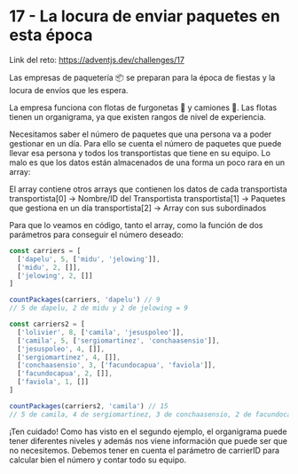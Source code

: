 # 17 - La locura de enviar paquetes en esta época
Link del reto: https://adventjs.dev/challenges/17

Las empresas de paquetería 📦 se preparan para la época de fiestas y la locura de envíos que les espera.

La empresa funciona con flotas de furgonetas 🚛 y camiones 🚚. Las flotas tienen un organigrama, ya que existen rangos de nivel de experiencia.

Necesitamos saber el número de paquetes que una persona va a poder gestionar en un día. Para ello se cuenta el número de paquetes que puede llevar esa persona y todos los transportistas que tiene en su equipo. Lo malo es que los datos están almacenados de una forma un poco rara en un array:

El array contiene otros arrays que contienen los datos de cada transportista
transportista[0] -> Nombre/ID del Transportista
transportista[1] -> Paquetes que gestiona en un día
transportista[2] -> Array con sus subordinados

Para que lo veamos en código, tanto el array, como la función de dos parámetros para conseguir el número deseado:

```javascript
const carriers = [
  ['dapelu', 5, ['midu', 'jelowing']],
  ['midu', 2, []],
  ['jelowing', 2, []]
]

countPackages(carriers, 'dapelu') // 9
// 5 de dapelu, 2 de midu y 2 de jelowing = 9

const carriers2 = [
  ['lolivier', 8, ['camila', 'jesuspoleo']],
  ['camila', 5, ['sergiomartinez', 'conchaasensio']],
  ['jesuspoleo', 4, []],
  ['sergiomartinez', 4, []],
  ['conchaasensio', 3, ['facundocapua', 'faviola']],
  ['facundocapua', 2, []],
  ['faviola', 1, []]
]

countPackages(carriers2, 'camila') // 15
// 5 de camila, 4 de sergiomartinez, 3 de conchaasensio, 2 de facundocapua y 1 de faviola = 15
```

¡Ten cuidado! Como has visto en el segundo ejemplo, el organigrama puede tener diferentes niveles y además nos viene información que puede ser que no necesitemos. Debemos tener en cuenta el parámetro de carrierID para calcular bien el número y contar todo su equipo.